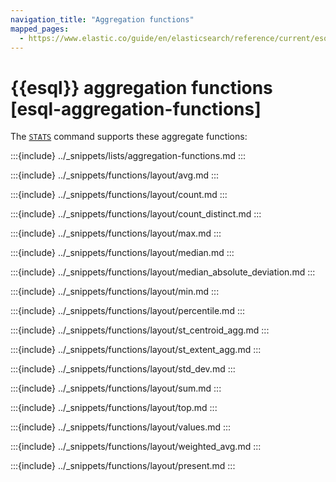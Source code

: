 ```yaml
---
navigation_title: "Aggregation functions"
mapped_pages:
  - https://www.elastic.co/guide/en/elasticsearch/reference/current/esql-functions-operators.html#esql-agg-functions
---
```


# {{esql}} aggregation functions [esql-aggregation-functions]


The [`STATS`](/reference/query-languages/esql/commands/stats-by.md) command supports these aggregate functions:

:::{include} ../_snippets/lists/aggregation-functions.md
:::

:::{include} ../_snippets/functions/layout/avg.md
:::

:::{include} ../_snippets/functions/layout/count.md
:::

:::{include} ../_snippets/functions/layout/count_distinct.md
:::

:::{include} ../_snippets/functions/layout/max.md
:::

:::{include} ../_snippets/functions/layout/median.md
:::

:::{include} ../_snippets/functions/layout/median_absolute_deviation.md
:::

:::{include} ../_snippets/functions/layout/min.md
:::

:::{include} ../_snippets/functions/layout/percentile.md
:::

:::{include} ../_snippets/functions/layout/st_centroid_agg.md
:::

:::{include} ../_snippets/functions/layout/st_extent_agg.md
:::

:::{include} ../_snippets/functions/layout/std_dev.md
:::

:::{include} ../_snippets/functions/layout/sum.md
:::

:::{include} ../_snippets/functions/layout/top.md
:::

:::{include} ../_snippets/functions/layout/values.md
:::

:::{include} ../_snippets/functions/layout/weighted_avg.md
:::

:::{include} ../_snippets/functions/layout/present.md
:::
